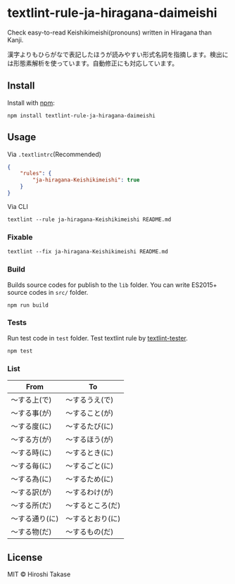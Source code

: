 # textlint-rule-ja-hiragana-daimeishi

Check easy-to-read Keishikimeishi(pronouns) written in Hiragana than Kanji.

漢字よりもひらがなで表記したほうが読みやすい形式名詞を指摘します。検出には形態素解析を使っています。自動修正にも対応しています。

## Install

Install with [npm](https://www.npmjs.com/):

    npm install textlint-rule-ja-hiragana-daimeishi

## Usage

Via `.textlintrc`(Recommended)

```json
{
    "rules": {
        "ja-hiragana-Keishikimeishi": true
    }
}
```

Via CLI

```
textlint --rule ja-hiragana-Keishikimeishi README.md
```

### Fixable

```
textlint --fix ja-hiragana-Keishikimeishi README.md
```

### Build

Builds source codes for publish to the `lib` folder.
You can write ES2015+ source codes in `src/` folder.

    npm run build

### Tests

Run test code in `test` folder.
Test textlint rule by [textlint-tester](https://github.com/textlint/textlint-tester "textlint-tester").

    npm test

### List

| From | To |
| --- | --- |
| 〜する上(で) | 〜するうえ(で) |
| 〜する事(が) | 〜すること(が) |
| 〜する度(に) | 〜するたび(に) |
| 〜する方(が) | 〜するほう(が) |
| 〜する時(に) | 〜するとき(に) |
| 〜する毎(に) | 〜するごと(に) |
| 〜する為(に) | 〜するため(に) |
| 〜する訳(が) | 〜するわけ(が) |
| 〜する所(だ) | 〜するところ(だ) |
| 〜する通り(に) | 〜するとおり(に) |
| 〜する物(だ) | 〜するもの(だ) |

## License

MIT © Hiroshi Takase

